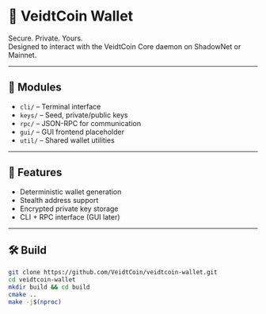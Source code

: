 # 💼 VeidtCoin Wallet

Secure. Private. Yours.  
Designed to interact with the VeidtCoin Core daemon on ShadowNet or Mainnet.

---

## 🧩 Modules

- `cli/` – Terminal interface
- `keys/` – Seed, private/public keys
- `rpc/` – JSON-RPC for communication
- `gui/` – GUI frontend placeholder
- `util/` – Shared wallet utilities

---

## 🔐 Features

- Deterministic wallet generation
- Stealth address support
- Encrypted private key storage
- CLI + RPC interface (GUI later)

---

## 🛠 Build

```bash
git clone https://github.com/VeidtCoin/veidtcoin-wallet.git
cd veidtcoin-wallet
mkdir build && cd build
cmake ..
make -j$(nproc)
